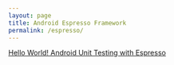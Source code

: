 ```yaml
---
layout: page
title: Android Espresso Framework
permalink: /espresso/
---
```

[Hello World! Android Unit Testing with Espresso](/hello-world-android-unit-test/)